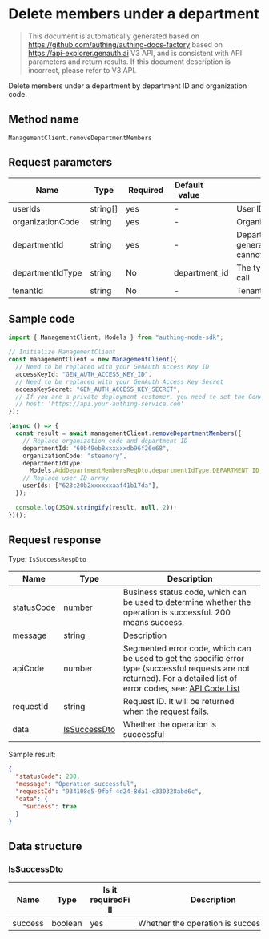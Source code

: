 # Delete members under a department

<!--
Warning⚠️:
Do not modify this document directly,
https://github.com/Authing/authing-docs-factory
Use this project to generate
-->

<LastUpdated />

> This document is automatically generated based on https://github.com/authing/authing-docs-factory based on https://api-explorer.genauth.ai V3 API, and is consistent with API parameters and return results. If this document description is incorrect, please refer to V3 API.

Delete members under a department by department ID and organization code.

## Method name

`ManagementClient.removeDepartmentMembers`

## Request parameters

| Name             | Type     | <div style="width:80px">Required</div> | <div style="width:60px">Default value</div> | <div style="width:300px">Description</div>                                               | <div style="width:200px">Sample value</div> |
| ---------------- | -------- | -------------------------------------- | ------------------------------------------- | ---------------------------------------------------------------------------------------- | ------------------------------------------- |
| userIds          | string[] | yes                                    | -                                           | User ID list                                                                             | `["623c20b2a062aaaaf41b17da"]`              |
| organizationCode | string   | yes                                    | -                                           | Organization code                                                                        | `steamory`                                  |
| departmentId     | string   | yes                                    | -                                           | Department system ID (automatically generated by the GenAuth system, cannot be modified) | `60b49eb83fd80adb96f26e68`                  |
| departmentIdType | string   | No                                     | department_id                               | The type of department ID used in this call                                              | `department_id`                             |
| tenantId         | string   | No                                     | -                                           | Tenant ID                                                                                | `623c20b2a062aaaaf41b17da`                  |

## Sample code

```ts
import { ManagementClient, Models } from "authing-node-sdk";

// Initialize ManagementClient
const managementClient = new ManagementClient({
  // Need to be replaced with your GenAuth Access Key ID
  accessKeyId: "GEN_AUTH_ACCESS_KEY_ID",
  // Need to be replaced with your GenAuth Access Key Secret
  accessKeySecret: "GEN_AUTH_ACCESS_KEY_SECRET",
  // If you are a private deployment customer, you need to set the GenAuth service domain name
  // host: 'https://api.your-authing-service.com'
});

(async () => {
  const result = await managementClient.removeDepartmentMembers({
    // Replace organization code and department ID
    departmentId: "60b49eb8xxxxxxdb96f26e68",
    organizationCode: "steamory",
    departmentIdType:
      Models.AddDepartmentMembersReqDto.departmentIdType.DEPARTMENT_ID,
    // Replace user ID array
    userIds: ["623c20b2xxxxxxaaf41b17da"],
  });

  console.log(JSON.stringify(result, null, 2));
})();
```

## Request response

Type: `IsSuccessRespDto`

| Name       | Type                                     | Description                                                                                                                                                                                                                                                                                                                                    |
| ---------- | ---------------------------------------- | ---------------------------------------------------------------------------------------------------------------------------------------------------------------------------------------------------------------------------------------------------------------------------------------------------------------------------------------------- |
| statusCode | number                                   | Business status code, which can be used to determine whether the operation is successful. 200 means success.                                                                                                                                                                                                                                   |
| message    | string                                   | Description                                                                                                                                                                                                                                                                                                                                    |
| apiCode    | number                                   | Segmented error code, which can be used to get the specific error type (successful requests are not returned). For a detailed list of error codes, see: [API Code List](https://api-explorer.genauth.ai/?tag=group/%E5%BC%80%E5%8F%91%E5%87%86%E5%A4%87#tag/%E5%BC%80%E5%8F%91%E5%87%86%E5%A4%87/%E9%94%99%E8%AF%AF%E5%A4%84%E7%90%86/apiCode) |
| requestId  | string                                   | Request ID. It will be returned when the request fails.                                                                                                                                                                                                                                                                                        |
| data       | <a href="#IsSuccessDto">IsSuccessDto</a> | Whether the operation is successful                                                                                                                                                                                                                                                                                                            |

Sample result:

```json
{
  "statusCode": 200,
  "message": "Operation successful",
  "requestId": "934108e5-9fbf-4d24-8da1-c330328abd6c",
  "data": {
    "success": true
  }
}
```

## Data structure

### <a id="IsSuccessDto"></a> IsSuccessDto

| Name    | Type    | <div style="width:80px">Is it requiredFill</div> | <div style="width:300px">Description</div> | <div style="width:200px">Sample value</div> |
| ------- | ------- | ------------------------------------------------ | ------------------------------------------ | ------------------------------------------- |
| success | boolean | yes                                              | Whether the operation is successful        | `true`                                      |
